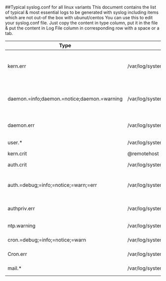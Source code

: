 ##Typical syslog.conf for all linux variants
This document contains the list of typical & most essential logs to be generated with syslog including items which are not out-of the box with ubunut/centos 
You can use this to edit your syslog.conf file. Just copy the content in type column, put it in the file & put the content in Log File column in corresponding row with a space or a tab.

|Type|Log File|Remarks|
|---|---|---|
|kern.err|/var/log/system/kernel.err|Every logs of severity 3 to 0. Logs error, critical, alert & emergency messages related to kernel.|
|daemon.=info;daemon.=notice;daemon.=warning|/var/log/system/daemon/daemon.info|Logs info, notice & warning messages related to system daemons like bro, httpd, crond etc|
|daemon.err|/var/log/system/daemon/daemon.err|Logs all messages equal to  & higher than error priority from daemons|
|user.*|/var/log/system/user.log|All logs from user to the destination file|
|kern.crit|@remotehost|/var/log/system/kern.crit|Sends all logs >= level 2 to a remote host in case of kernel failure. In such cases, device may not respond or disk cannot be read. |
|auth.crit|/var/log/system/auth/auth.crit|Logs all messages >= level 2 to destination file|
|auth.=debug;=info;=notice;=warn;=err|/var/log/system/auth/auth.message|Logs all messages other than Critical alert & emergency from auth to destination file.|
|authpriv.err|/var/log/system/authpriv|Logs all messages of priority >=3 from auth priv.|
|ntp.warning|/var/log/system/ntp|Logs NTP messages >= 4|
|cron.=debug;=info;=notice;=warn|/var/log/system/cron/cron.warn|Logs CRON messages of priority < 3|
|Cron.err |/var/log/system/cron/cron.crit|Logs CRON messages of priority >= 3|
|mail.*|/var/log/system/mail.log|Logs all messages related to mail.|
